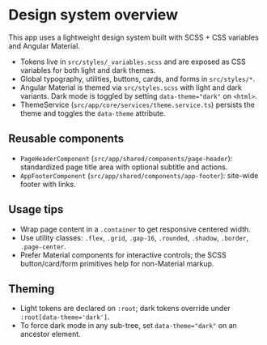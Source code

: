 # Design system overview

This app uses a lightweight design system built with SCSS + CSS variables and Angular Material.

- Tokens live in `src/styles/_variables.scss` and are exposed as CSS variables for both light and dark themes.
- Global typography, utilities, buttons, cards, and forms in `src/styles/*`.
- Angular Material is themed via `src/styles.scss` with light and dark variants. Dark mode is toggled by setting `data-theme="dark"` on `<html>`.
- ThemeService (`src/app/core/services/theme.service.ts`) persists the theme and toggles the `data-theme` attribute.

## Reusable components

- `PageHeaderComponent` (`src/app/shared/components/page-header`): standardized page title area with optional subtitle and actions.
- `AppFooterComponent` (`src/app/shared/components/app-footer`): site-wide footer with links.

## Usage tips

- Wrap page content in a `.container` to get responsive centered width.
- Use utility classes: `.flex`, `.grid`, `.gap-16`, `.rounded`, `.shadow`, `.border`, `.page-center`.
- Prefer Material components for interactive controls; the SCSS button/card/form primitives help for non-Material markup.

## Theming

- Light tokens are declared on `:root`; dark tokens override under `:root[data-theme='dark']`.
- To force dark mode in any sub-tree, set `data-theme="dark"` on an ancestor element.

